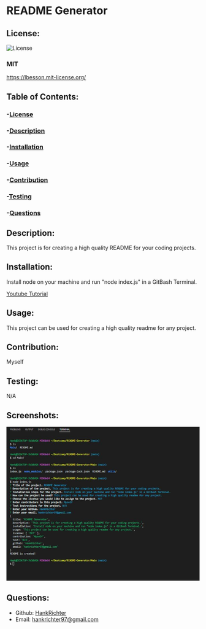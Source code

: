 # README Generator

## License:

![License](https://img.shields.io/badge/License-MIT-yellow.svg)

### MIT

https://lbesson.mit-license.org/

## Table of Contents:

### -[License](#license)

### -[Description](#description)

### -[Installation](#instllation)

### -[Usage](#usage)

### -[Contribution](#contribution)

### -[Testing](#testing)

### -[Questions](#questions)

## Description:

This project is for creating a high quality README for your coding projects.

## Installation:

Install node on your machine and run "node index.js" in a GitBash Terminal.

[Youtube Tutorial](https://www.youtube.com/watch?v=_i0jjjJrwAU)

## Usage:

This project can be used for creating a high quality readme for any project.

## Contribution:

Myself

## Testing:

N/A

## Screenshots:

![alt text](./Images/Screenshot%20A.JPG)

## Questions:

- Github: [HankRichter](https://github.com/HankRichter)
- Email: [hankrichter97@gmail.com](mailto:user@example.com)
